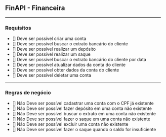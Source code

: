 ## FinAPI - Financeira

---

### Requisitos


- [] Deve ser possível criar uma conta
- [] Deve ser possível buscar o extrato bancário do cliente
- [] Deve ser possível realizar um depósito
- [] Deve ser possível realizar um saque
- [] Deve ser possível buscar o extrato bancário do cliente por data
- [] Deve ser possível atualizar dados da conta do cliente
- [] Deve ser possível obter dados da conta do cliente
- [] Deve ser possível deletar uma conta

---

### Regras de negócio

- [] Não Deve ser possível cadastrar uma conta com o CPF já existente
- [] Não Deve ser possível fazer depósito em uma conta não existente
- [] Não Deve ser possível buscar o extrato em uma conta não existente
- [] Não Deve ser possível fazer o saque em uma conta não existente
- [] Não Deve ser possível excluir uma conta não existente
- [] Não Deve ser possível fazer o saque quando o saldo for insuficiente
